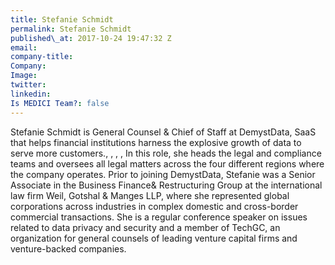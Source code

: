 ```yaml
---
title: Stefanie Schmidt
permalink: Stefanie Schmidt
published\_at: 2017-10-24 19:47:32 Z
email: 
company-title: 
Company: 
Image: 
twitter: 
linkedin: 
Is MEDICI Team?: false
---
```


Stefanie Schmidt is General Counsel &amp; Chief of Staff at DemystData, SaaS that helps financial institutions harness the explosive growth of data to serve more customers., ,  , , In this role, she heads the legal and compliance teams and oversees all legal matters across the four different regions where the company operates. Prior to joining DemystData, Stefanie was a Senior Associate in the Business Finance&amp; Restructuring Group at the international law firm Weil, Gotshal &amp; Manges LLP, where she represented global corporations across industries in complex domestic and cross-border commercial transactions. She is a regular conference speaker on issues related to data privacy and security and a member of TechGC, an organization for general counsels of leading venture capital firms and venture-backed companies.